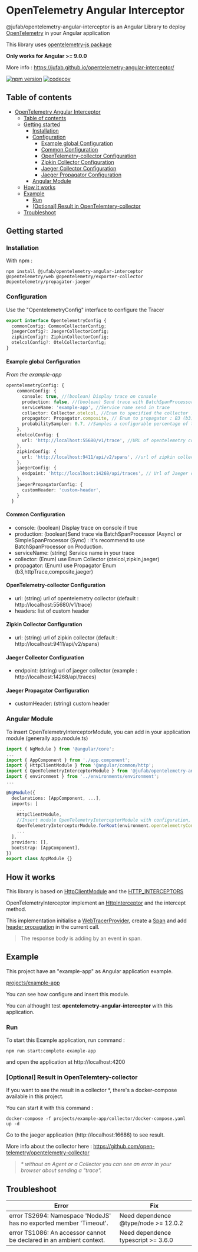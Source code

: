 # OpenTelemetry Angular Interceptor

@jufab/opentelemetry-angular-interceptor is an Angular Library to deploy [OpenTelemetry](https://opentelemetry.io/) in your Angular application

This library uses [opentelemetry-js package](https://github.com/open-telemetry/opentelemetry-js)

**Only works for Angular >= 9.0.0**

More info : https://jufab.github.io/opentelemetry-angular-interceptor/

[![npm version](https://badge.fury.io/js/%40jufab%2Fopentelemetry-angular-interceptor.svg)](https://badge.fury.io/js/%40jufab%2Fopentelemetry-angular-interceptor)
[![codecov](https://codecov.io/gh/jufab/opentelemetry-angular-interceptor/branch/master/graph/badge.svg)](https://codecov.io/gh/jufab/opentelemetry-angular-interceptor)

## Table of contents

- [OpenTelemetry Angular Interceptor](#opentelemetry-angular-interceptor)
  - [Table of contents](#table-of-contents)
  - [Getting started](#getting-started)
    - [Installation](#installation)
    - [Configuration](#configuration)
      - [Example global Configuration](#example-global-configuration)
      - [Common Configuration](#common-configuration)
      - [OpenTelemetry-collector Configuration](#opentelemetry-collector-configuration)
      - [Zipkin Collector Configuration](#zipkin-collector-configuration)
      - [Jaeger Collector Configuration](#jaeger-collector-configuration)
      - [Jaeger Propagator Configuration](#jaeger-propagator-configuration)
    - [Angular Module](#angular-module)
  - [How it works](#how-it-works)
  - [Example](#example)
    - [Run](#run)
    - [[Optional] Result in OpenTelemtery-collector](#optional-result-in-opentelemtery-collector)
  - [Troubleshoot](#troubleshoot)

## Getting started

### Installation

With npm :

```
npm install @jufab/opentelemetry-angular-interceptor @opentelemetry/web @opentelemetry/exporter-collector @opentelemetry/propagator-jaeger
```

### Configuration

Use the "OpentelemetryConfig" interface to configure the Tracer

```typescript
export interface OpentelemetryConfig {
  commonConfig: CommonCollectorConfig;
  jaegerConfig?: JaegerCollectorConfig;
  zipkinConfig?: ZipkinCollectorConfig;
  otelcolConfig?: OtelCollectorConfig;
}
```

#### Example global Configuration

_From the example-app_

```typescript
opentelemetryConfig: {
    commonConfig: {
      console: true, //(boolean) Display trace on console
      production: false, //(boolean) Send trace with BatchSpanProcessor (true) or SimpleSpanProcessor (false) more info : https://github.com/open-telemetry/opentelemetry-js/tree/master/packages/opentelemetry-api#tracing
      serviceName: 'example-app', //Service name send in trace
      collector: Collector.otelcol, //Enum to specified the collector : OpenTelemetry Collector(otelcol), Zipkin (zipkin), Jaeger (jaeger)
      propagator: Propagator.composite, // Enum to propagator : B3 (b3), HttpTraceContext (httpTrace), Jaeger Propagator (jaeger) and Composite that include b3, httpTrace and Jaeger (composite)
      probabilitySampler: 0.7, //Samples a configurable percentage of traces, value between 0 to 1
    },
    otelcolConfig: {
      url: 'http://localhost:55680/v1/trace', //URL of opentelemetry collector
    },
    zipkinConfig: {
      url: 'http://localhost:9411/api/v2/spans', //url of zipkin collector
    },
    jaegerConfig: {
      endpoint: 'http://localhost:14268/api/traces', // Url of Jaeger collector via HTTPSender
    },
    jaegerPropagatorConfig: {
      customHeader: 'custom-header',
    }
  }

```

#### Common Configuration
 
 * console: (boolean) Display trace on console if true
 * production: (boolean)Send trace via BatchSpanProcessor (Async) or SimpleSpanProcessor (Sync) : It's recommend to use BatchSpanProcessor on Production.
 * serviceName: (string) Service name in your trace
 * collector: (Enum) use Enum Collector (otelcol,zipkin,jaeger)
 * propagator: (Enum) use Propagator Enum (b3,httpTrace,composite,jaeger)

#### OpenTelemetry-collector Configuration

* url: (string) url of opentelemetry collector (default : http://localhost:55680/v1/trace)
* headers: list of custom header

#### Zipkin Collector Configuration

* url: (string) url of zipkin collector (default : http://localhost:9411/api/v2/spans)

#### Jaeger Collector Configuration

* endpoint: (string) url of jaeger collector (example : http://localhost:14268/api/traces)

#### Jaeger Propagator Configuration

* customHeader: (string) custom header

### Angular Module

To insert OpenTelemetryInterceptorModule, you can add in your application module (generally app.module.ts)

```typescript
import { NgModule } from '@angular/core';
...
import { AppComponent } from './app.component';
import { HttpClientModule } from '@angular/common/http';
import { OpenTelemetryInterceptorModule } from '@jufab/opentelemetry-angular-interceptor';
import { environment } from '../environments/environment';
...

@NgModule({
  declarations: [AppComponent, ...],
  imports: [
    ...
    HttpClientModule,
    //Insert module OpenTelemetryInterceptorModule with configuration, HttpClientModule is used for interceptor
    OpenTelemetryInterceptorModule.forRoot(environment.opentelemetryConfig),
    ...
  ],
  providers: [],
  bootstrap: [AppComponent],
})
export class AppModule {}
```

## How it works

This library is based on [HttpClientModule](https://angular.io/api/common/http/HttpClientModule) and the [HTTP_INTERCEPTORS](https://angular.io/api/common/http/HTTP_INTERCEPTORS)

OpenTelemetryInterceptor implement an [HttpInterceptor](https://angular.io/api/common/http/HttpInterceptor) and the intercept method.

This implementation initialise a [WebTracerProvider](https://github.com/open-telemetry/opentelemetry-js/blob/master/packages/opentelemetry-web/src/WebTracerProvider.ts), create a [Span](https://open-telemetry.github.io/opentelemetry-js/interfaces/span.html) and add [header propagation](https://open-telemetry.github.io/opentelemetry-js/interfaces/httptextpropagator.html) in the current call.

> The response body is adding by an event in span.

## Example

This project have an "example-app" as Angular application example.

[projects/example-app](https://github.com/jufab/opentelemetry-angular-interceptor/tree/master/projects/example-app)

You can see how configure and insert this module.

You can althought test __opentelemetry-angular-interceptor__ with this application.

### Run


To start this Example application, run command :

```
npm run start:complete-example-app
```

and open the application at http://localhost:4200

### [Optional] Result in OpenTelemtery-collector

If you want to see the result in a collector *, there's a docker-compose available in this project.

You can start it with this command :

```
docker-compose -f projects/example-app/collector/docker-compose.yaml up -d
```

Go to the jaeger application (http://localhost:16686) to see result.

More info about the collector here : https://github.com/open-telemetry/opentelemetry-collector

> _* without an Agent or a Collector you can see an error in your browser about sending a "trace"._


## Troubleshoot

|Error|Fix|
|-----|---|
|error TS2694: Namespace 'NodeJS' has no exported member 'Timeout'.|Need dependence @type/node >= 12.0.2|
|error TS1086: An accessor cannot be declared in an ambient context.|Need dependence typescript >= 3.6.0|
